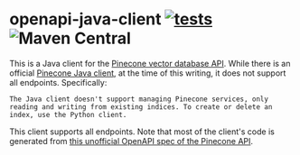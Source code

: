 # openapi-java-client [![tests](https://github.com/sigpwned/pinecone-java-client/actions/workflows/tests.yml/badge.svg)](https://github.com/sigpwned/pinecone-java-client/actions/workflows/tests.yml) ![Maven Central](https://img.shields.io/maven-central/v/com.sigpwned/pinecone-java-client?style=plastic)

This is a Java client for the [Pinecone vector database API](https://www.pinecone.io/). While there is an official [Pinecone Java client](https://github.com/pinecone-io/pinecone-java-client), at the time of this writing, it does not support all endpoints. Specifically:

    The Java client doesn't support managing Pinecone services, only reading and writing from existing indices. To create or delete an index, use the Python client.

This client supports all endpoints. Note that most of the client's code is generated from [this unofficial OpenAPI spec of the Pinecone API](https://github.com/sigpwned/pinecone-openapi-spec).